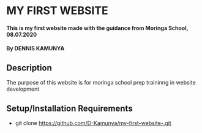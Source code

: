 # MY FIRST WEBSITE
#### This is my first website made with the guidance from Moringa School, 08.07.2020
#### By **DENNIS KAMUNYA**
## Description
The purpose of this website is for moringa school prep traininng in website development
## Setup/Installation Requirements
* git clone https://github.com/D-Kamunya/my-first-website-.git


  
